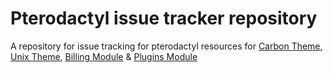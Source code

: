 # Pterodactyl issue tracker repository
A repository for issue tracking for pterodactyl resources for [Carbon Theme](https://pterodactyl-resources.com/resources/resource/11-carbon-theme-pterodactyl--165-/), [Unix Theme](https://pterodactyl-resources.com/resources/resource/3-unix-theme-for-pterodactyl-16x/), [Billing Module](https://pterodactyl-resources.com/resources/resource/13-billing-module-pterodacyl-16x--all-in-one-billing-system-/) & [Plugins Module](https://pterodactyl-resources.com/resources/resource/7-plugins-module-minecraft-for-pterodactyl-151--162/)

